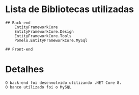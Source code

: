 # Lista de Bibliotecas utilizadas
	## Back-end
		EntityFrameworkCore
		EntityFrameworkCore.Design
		EntityFrameworkCore.Tools
		Pomelo.EntityFrameworkCore.MySql
	
	## Front-end
	
# Detalhes
	O back-end foi desenvolvido utilizando .NET Core 8.
	O banco utilizado foi o MySQL